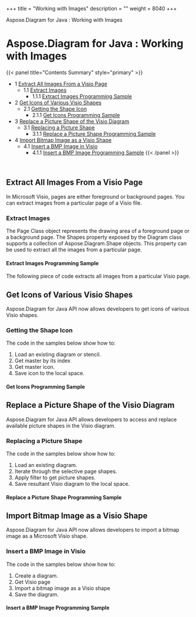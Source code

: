 +++
title = "Working with Images" 
description = "" 
weight = 8040 
+++

Aspose.Diagram for Java : Working with Images  

# Aspose.Diagram for Java : Working with Images


{{< panel title="Contents Summary" style="primary" >}}
*   1 [Extract All Images From a Visio Page](#WorkingwithImages-ExtractAllImagesFromaVisioPage)
    *   1.1 [Extract Images](#WorkingwithImages-ExtractImages)
        *   1.1.1 [Extract Images Programming Sample](#WorkingwithImages-ExtractImagesProgrammingSample)
*   2 [Get Icons of Various Visio Shapes](#WorkingwithImages-GetIconsofVariousVisioShapes)
    *   2.1 [Getting the Shape Icon](#WorkingwithImages-GettingtheShapeIcon)
        *   2.1.1 [Get Icons Programming Sample](#WorkingwithImages-GetIconsProgrammingSample)
*   3 [Replace a Picture Shape of the Visio Diagram](#WorkingwithImages-ReplaceaPictureShapeoftheVisioDiagram)
    *   3.1 [Replacing a Picture Shape](#WorkingwithImages-ReplacingaPictureShape)
        *   3.1.1 [Replace a Picture Shape Programming Sample](#WorkingwithImages-ReplaceaPictureShapeProgrammingSample)
*   4 [Import Bitmap Image as a Visio Shape](#WorkingwithImages-ImportBitmapImageasaVisioShape)
    *   4.1 [Insert a BMP Image in Visio](#WorkingwithImages-InsertaBMPImageinVisio)
        *   4.1.1 [Insert a BMP Image Programming Sample](#WorkingwithImages-InsertaBMPImageProgrammingSample)
{{< /panel >}}
 

 

## Extract All Images From a Visio Page

In Microsoft Visio, pages are either foreground or background pages. You can extract images from a particular page of a Visio file.

### Extract Images

The Page Class object represents the drawing area of a foreground page or a background page. The Shapes property exposed by the Diagram class supports a collection of Aspose.Diagram.Shape objects. This property can be used to extract all the images from a particular page.

#### Extract Images Programming Sample

The following piece of code extracts all images from a particular Visio page.

## Get Icons of Various Visio Shapes

Aspose.Diagram for Java API now allows developers to get icons of various Visio shapes. 

### Getting the Shape Icon

The code in the samples below show how to:

1.  Load an existing diagram or stencil.
2.  Get master by its index
3.  Get master icon. 
4.  Save icon to the local space.

#### Get Icons Programming Sample

## Replace a Picture Shape of the Visio Diagram

Aspose.Diagram for Java API allows developers to access and replace available picture shapes in the Visio diagram.

### Replacing a Picture Shape

The code in the samples below show how to:

1.  Load an existing diagram.
2.  Iterate through the selective page shapes.
3.  Apply filter to get picture shapes.
4.  Save resultant Visio diagram to the local space.

#### Replace a Picture Shape Programming Sample

## Import Bitmap Image as a Visio Shape

Aspose.Diagram for Java API now allows developers to import a bitmap image as a Microsoft Visio shape.

### Insert a BMP Image in Visio

The code in the samples below show how to:

1.  Create a diagram.
2.  Get Visio page
3.  Import a bitmap image as a Visio shape
4.  Save the diagram.

#### Insert a BMP Image Programming Sample

